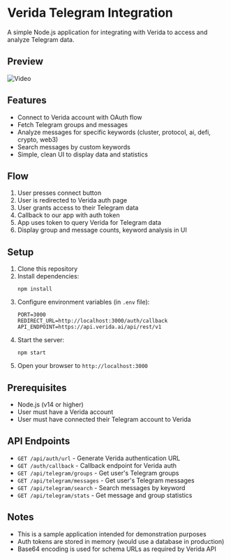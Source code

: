 # Verida Telegram Integration

A simple Node.js application for integrating with Verida to access and analyze Telegram data.

## Preview

   ![Video]("/main/public/Demo.mp4")

   
## Features

- Connect to Verida account with OAuth flow
- Fetch Telegram groups and messages
- Analyze messages for specific keywords (cluster, protocol, ai, defi, crypto, web3)
- Search messages by custom keywords
- Simple, clean UI to display data and statistics

## Flow

1. User presses connect button
2. User is redirected to Verida auth page 
3. User grants access to their Telegram data
4. Callback to our app with auth token
5. App uses token to query Verida for Telegram data
6. Display group and message counts, keyword analysis in UI

## Setup

1. Clone this repository
2. Install dependencies:
   ```
   npm install
   ```
3. Configure environment variables (in `.env` file):
   ```
   PORT=3000
   REDIRECT_URL=http://localhost:3000/auth/callback
   API_ENDPOINT=https://api.verida.ai/api/rest/v1
   ```
4. Start the server:
   ```
   npm start
   ```
5. Open your browser to `http://localhost:3000`

## Prerequisites

- Node.js (v14 or higher)
- User must have a Verida account
- User must have connected their Telegram account to Verida

## API Endpoints

- `GET /api/auth/url` - Generate Verida authentication URL
- `GET /auth/callback` - Callback endpoint for Verida auth
- `GET /api/telegram/groups` - Get user's Telegram groups
- `GET /api/telegram/messages` - Get user's Telegram messages
- `GET /api/telegram/search` - Search messages by keyword
- `GET /api/telegram/stats` - Get message and group statistics

## Notes

- This is a sample application intended for demonstration purposes
- Auth tokens are stored in memory (would use a database in production)
- Base64 encoding is used for schema URLs as required by Verida API 